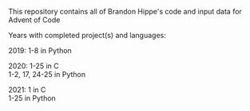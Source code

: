 This repository contains all of Brandon Hippe's code and input data for Advent of Code

Years with completed project(s) and languages:

2019: 1-8 in Python

2020: 1-25 in C\
      1-2, 17, 24-25 in Python

2021: 1 in C\
      1-25 in Python
